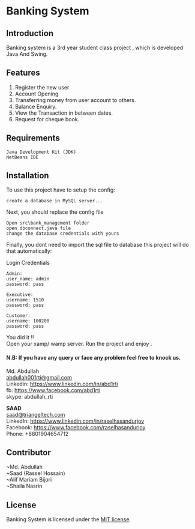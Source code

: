 # Banking System



## Introduction

Banking system is a 3rd year student class project , which is developed Java And Swing.

## Features
1. Register the new user
2. Account Opening
3. Transferring money from user account to others.
4. Balance Enquiry.
5. View the Transaction in between dates.
6. Request for cheque book.

## Requirements

    Java Development Kit (JDK)
    NetBeans IDE

## Installation

To use this project have to setup the config:

   
    create a database in MySQL server...
    

Next, you should replace the config file

    Open src\bank_management folder
    open dbconnect.java file
    change the database credentials with yours

Finally, you dont need to import the sql file to database this project will do that automatically:

Login Credentials

    Admin:
    user_name: admin
    password: pass
    
    Executive:
    username: 1510
    password: pass
    
    Customer:
    username: 100200
    password: pass

You did it !!  
Open your xamp/ wamp server. Run the project and enjoy .


#### N.B: If you have any query or face any problem feel free to knock us.
Md. Abdullah  
abdullah001rti@gmail.com  
Linkedin: https://www.linkedin.com/in/abd1rti  
fb: https://www.facebook.com/abd1rti  
skype: abdullah_rti

<b>SAAD</b> <br>
saad@triangeltech.com<br>
LinkedIn: https://www.linkedin.com/in/raselhasandurjoy<br>
Facebook: https://www.facebook.com/raselhasandurjoy<br>
Phone: +8801904654712<br>

## Contributor
~Md. Abdullah  
~Saad (Rassel Hossain)  
~Alif Mariam Bijori  
~Shaila Nasrin  

## License

Banking System is licensed under the [MIT license](LICENSE.md).
